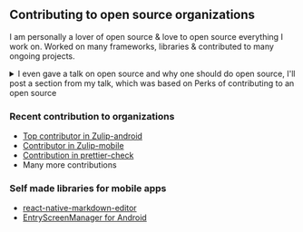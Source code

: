 ## Contributing to open source organizations

I am personally a lover of open source & love to open source everything I work on. Worked on many frameworks, libraries & contributed to many ongoing projects.


<details>
  <summary>I even gave a talk on open source and why one should do open source, I'll post a section from my talk, which was based on Perks of contributing to an open source </summary>
  If you’re hardworking & have a little bit of luck then you can have a trip to


  ![](https://d2mxuefqeaa7sj.cloudfront.net/s_E0867B5987A4A96EAC4DB170F5020C6446C71CF3AED59EA59D9587F92106797D_1505361344482_welcome-to-las-vegas-sign.jpg)
  *Narate about my experience of contributing to Zulip and getting here*

  On a serious note you’ll learn


  - How using open source packages will make your life easier
  - Learn how to manage a team project - You will start using git even for small projects
  - You will start using open source applications instead of freeware/trials/paid software
  - Why do people often say just pick your code from Github and make the prototype ASAP
  - Proper code formatting
  - Working with the CI
  - The most efficient ways to do things
  - Learning the art of how to not do things
    - How to not converse with collaborators, members of organization  
    - How not to do git push —force
    - How not to code
  - After sometime you’ll start using GIT even if you’re doing a project alone
</details>



### Recent contribution to organizations

- [Top contributor in Zulip-android](https://github.com/zulip/zulip-android/graphs/contributors)
- [Contributor in Zulip-mobile](https://github.com/zulip/zulip-mobile/graphs/contributors)
- [Contribution in prettier-check](https://github.com/hexacta/prettier-check/pull/4)
- Many more contributions

### Self made libraries for mobile apps
-  [react-native-markdown-editor](https://github.com/kunall17/react-native-markdown-editor)
-  [EntryScreenManager for Android](https://github.com/kunall17/EntryScreenManager)
